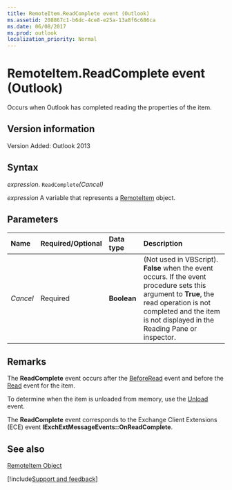 ```yaml
---
title: RemoteItem.ReadComplete event (Outlook)
ms.assetid: 208867c1-b6dc-4ce8-e25a-13a8f6c686ca
ms.date: 06/08/2017
ms.prod: outlook
localization_priority: Normal
---
```



# RemoteItem.ReadComplete event (Outlook)
Occurs when Outlook has completed reading the properties of the item.

## Version information

Version Added: Outlook 2013 


## Syntax

_expression_. `ReadComplete`_(Cancel)_

_expression_ A variable that represents a [RemoteItem](Outlook.RemoteItem.md) object.


## Parameters



|Name|Required/Optional|Data type|Description|
|:-----|:-----|:-----|:-----|
| _Cancel_|Required| **Boolean**|(Not used in VBScript).  **False** when the event occurs. If the event procedure sets this argument to **True**, the read operation is not completed and the item is not displayed in the Reading Pane or inspector.|

## Remarks

The  **ReadComplete** event occurs after the [BeforeRead](Outlook.RemoteItem.Read.md) event and before the [Read](Outlook.RemoteItem.BeforeRead.md) event for the item.

To determine when the item is unloaded from memory, use the [Unload](Outlook.RemoteItem.Unload.md) event.

The  **ReadComplete** event corresponds to the Exchange Client Extensions (ECE) event **IExchExtMessageEvents::OnReadComplete**.


## See also


[RemoteItem Object](Outlook.RemoteItem.md)

[!include[Support and feedback](~/includes/feedback-boilerplate.md)]